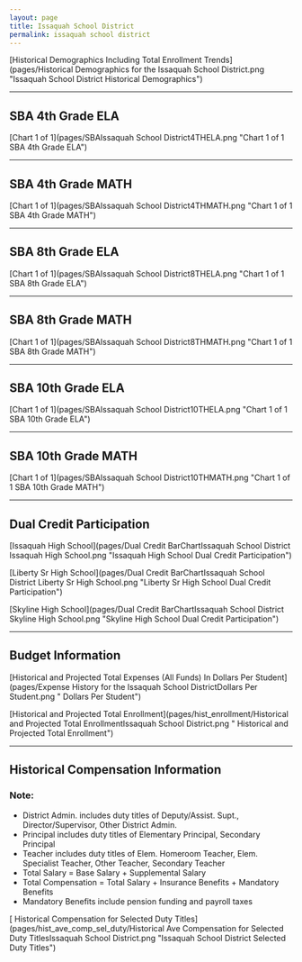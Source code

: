 ```yaml
---
layout: page
title: Issaquah School District
permalink: issaquah school district
---
```



[Historical Demographics Including Total Enrollment Trends](pages/Historical Demographics for the Issaquah School District.png "Issaquah School District Historical Demographics")

___

## SBA 4th Grade ELA

[Chart 1 of 1](pages/SBAIssaquah School District4THELA.png "Chart 1 of 1 SBA 4th Grade ELA")


___

## SBA 4th Grade MATH

[Chart 1 of 1](pages/SBAIssaquah School District4THMATH.png "Chart 1 of 1 SBA 4th Grade MATH")


___

## SBA 8th Grade ELA

[Chart 1 of 1](pages/SBAIssaquah School District8THELA.png "Chart 1 of 1 SBA 8th Grade ELA")


___

## SBA 8th Grade MATH

[Chart 1 of 1](pages/SBAIssaquah School District8THMATH.png "Chart 1 of 1 SBA 8th Grade MATH")


___

## SBA 10th Grade ELA

[Chart 1 of 1](pages/SBAIssaquah School District10THELA.png "Chart 1 of 1 SBA 10th Grade ELA")


___

## SBA 10th Grade MATH

[Chart 1 of 1](pages/SBAIssaquah School District10THMATH.png "Chart 1 of 1 SBA 10th Grade MATH")


___

## Dual Credit Participation

[Issaquah High School](pages/Dual Credit BarChartIssaquah School District Issaquah High School.png "Issaquah High School Dual Credit Participation")

[Liberty Sr High School](pages/Dual Credit BarChartIssaquah School District Liberty Sr High School.png "Liberty Sr High School Dual Credit Participation")

[Skyline High School](pages/Dual Credit BarChartIssaquah School District Skyline High School.png "Skyline High School Dual Credit Participation")


___

## Budget Information

[Historical and Projected Total Expenses (All Funds) In Dollars Per Student](pages/Expense History for the Issaquah School DistrictDollars Per Student.png " Dollars Per Student")

[Historical and Projected Total Enrollment](pages/hist_enrollment/Historical and Projected Total EnrollmentIssaquah School District.png " Historical and Projected Total Enrollment")


___

## Historical Compensation Information
### Note:
- District Admin. includes duty titles of Deputy/Assist. Supt., Director/Supervisor, Other District Admin.
- Principal includes duty titles of Elementary Principal, Secondary Principal
- Teacher includes duty titles of Elem. Homeroom Teacher, Elem. Specialist Teacher, Other Teacher, Secondary Teacher
- Total Salary = Base Salary + Supplemental Salary
- Total Compensation = Total Salary + Insurance Benefits + Mandatory Benefits
- Mandatory Benefits include pension funding and payroll taxes

[ Historical Compensation for Selected Duty Titles](pages/hist_ave_comp_sel_duty/Historical Ave Compensation for Selected Duty TitlesIssaquah School District.png "Issaquah School District Selected Duty Titles")

